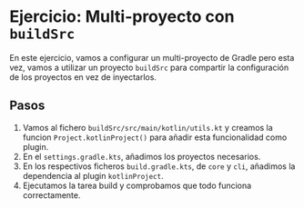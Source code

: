 # Ejercicio: Multi-proyecto con `buildSrc`

En este ejercicio, vamos a configurar un multi-proyecto de Gradle
pero esta vez, vamos a utilizar un proyecto `buildSrc` para compartir
la configuración de los proyectos en vez de inyectarlos.

## Pasos

1. Vamos al fichero `buildSrc/src/main/kotlin/utils.kt` y creamos la funcion
   `Project.kotlinProject()` para añadir esta funcionalidad como plugin.
2. En el `settings.gradle.kts`, añadimos los proyectos necesarios.
3. En los respectivos ficheros `build.gradle.kts`, de `core` y `cli`, añadimos
   la dependencia al plugin `kotlinProject`.
4. Ejecutamos la tarea build y comprobamos que todo funciona correctamente.

